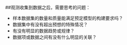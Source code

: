 ##观测收集到数据之后，需要思考的问题：
* 样本数据集的数量和质量能满足预定模型的构建要求吗？
* 数据集中有没有超出预想的特殊情况？
* 有没有明显的数据趋势或规律？
* 数据项或数据之间有没有什么明显的关联？
